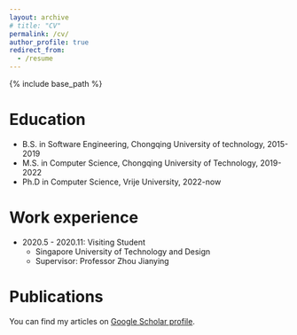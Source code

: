 ```yaml
---
layout: archive
# title: "CV"
permalink: /cv/
author_profile: true
redirect_from:
  - /resume
---
```


{% include base_path %}

Education
======
* B.S. in Software Engineering, Chongqing University of technology, 2015-2019
* M.S. in Computer Science, Chongqing University of Technology, 2019-2022
* Ph.D in Computer Science, Vrije University, 2022-now

Work experience
======
* 2020.5 - 2020.11: Visiting Student
  * Singapore University of Technology and Design
  * Supervisor: Professor Zhou Jianying
  
<!-- Skills
======
* Skill 1
* Skill 2
  * Sub-skill 2.1
  * Sub-skill 2.2
  * Sub-skill 2.3
* Skill 3 -->

Publications
======
 You can find my articles on <a href="https://scholar.google.com/citations?user=6w1u0fAAAAAJ&hl=en&authuser=1">Google Scholar profile</a>.
  <!-- <ul>{% for post in site.publications %}
    {% include archive-single-cv.html %}
  {% endfor %}</ul> -->
  
<!-- Talks
======
  <ul>{% for post in site.talks %}
    {% include archive-single-talk-cv.html %}
  {% endfor %}</ul>
   -->
<!-- Teaching
======
  <ul>{% for post in site.teaching %}
    {% include archive-single-cv.html %}
  {% endfor %}</ul> -->
  
<!-- Service and leadership
======
* Currently signed in to 43 different slack teams -->
